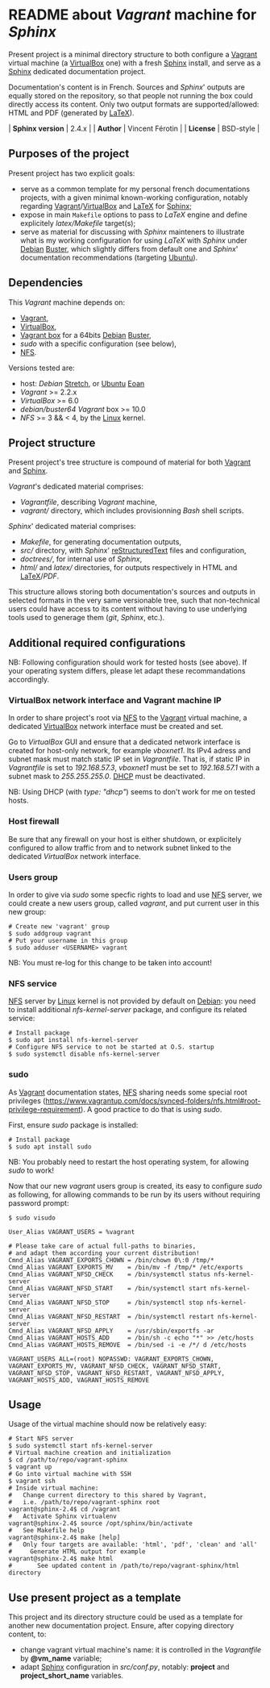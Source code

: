 # README about *Vagrant* machine for *Sphinx*

Present project is a minimal directory structure to both
configure a [Vagrant] virtual machine (a [VirtualBox] one) with a fresh
[Sphinx] install, and serve as a [Sphinx] dedicated documentation project.

Documentation's content is in French.
Sources and *Sphinx*' outputs are equally stored on the repository,
so that people not running the box could directly access its content.
Only two output formats are supported/allowed:
HTML and PDF (generated by [LaTeX]).

| **Sphinx version**    | 2.4.x             |
| **Author**            | Vincent Férotin   |
| **License**           | BSD-style         |


## Purposes of the project

Present project has two explicit goals:

*   serve as a common template for my personal french documentations projects,
    with a given minimal known-working configuration,
    notably regarding [Vagrant]/[VirtualBox] and [LaTeX] for [Sphinx];
*   expose in main `Makefile` options to pass to *LaTeX* engine and
    define explicitely *latex/Makefile* target(s);
*   serve as material for discussing with *Sphinx* mainteners to illustrate
    what is my working configuration for using *LaTeX* with *Sphinx*
    under [Debian] [Buster], which slightly differs from default one
    and *Sphinx*' documentation recommendations (targeting [Ubuntu]).


## Dependencies

This *Vagrant* machine depends on:

*   [Vagrant],
*   [VirtualBox],
*   [Vagrant box](https://app.vagrantup.com/debian/boxes/buster64)
    for a 64bits [Debian] [Buster],
*   *sudo* with a specific configuration (see below),
*   [NFS].

Versions tested are:

*   host: *Debian* [Stretch], or [Ubuntu] [Eoan]
*   *Vagrant* >= 2.2.x
*   *VirtualBox* >= 6.0
*   *debian/buster64* *Vagrant* box >= 10.0
*   *NFS* >= 3 && < 4, by the [Linux] kernel.


## Project structure

Present project's tree structure is compound of material for both [Vagrant]
and [Sphinx].

*Vagrant*'s dedicated material comprises:

*   *Vagrantfile*, describing *Vagrant* machine,
*   *vagrant/* directory, which includes provisionning *Bash* shell scripts.

*Sphinx*' dedicated material comprises:

*   *Makefile*, for generating documentation outputs,
*   *src/* directory, with *Sphinx*' [reStructuredText] files and configuration,
*   *doctrees/*, for internal use of *Sphinx*,
*   *html/* and *latex/* directories, for outputs respectively in HTML and
    [LaTeX]/*PDF*.

This structure allows storing both documentation's sources and outputs in
selected formats in the very same versionable tree, such that non-technical users
could have access to its content without having to use underlying tools
used to generage them (*git*, *Sphinx*, etc.).


## Additional required configurations

NB: Following configuration should work for tested hosts (see above).
If your operating system differs, please let adapt these recommandations
accordingly.


### VirtualBox network interface and Vagrant machine IP

In order to share project's root via [NFS] to the [Vagrant] virtual machine,
a dedicated [VirtualBox] network interface must be created and set.

Go to *VirtualBox* GUI and ensure that a dedicated network interface
is created for host-only network, for example *vboxnet1*.
Its IPv4 adress and subnet mask must match static IP set in *Vagrantfile*.
That is, if static IP in *Vagrantfile* is set to *192.168.57.3*,
*vboxnet1* must be set to *192.168.57.1* with a subnet mask to *255.255.255.0*.
[DHCP] must be deactivated.

NB: Using DHCP (with *type: "dhcp"*) seems to don't work for me
on tested hosts.


### Host firewall

Be sure that any firewall on your host is either shutdown,
or explicitely configured to allow traffic from and to network subnet linked to
the dedicated *VirtualBox* network interface.


### Users group

In order to give via *sudo* some specfic rights to load and use [NFS] server,
we could create a new users group, called *vagrant*, and put current user in
this new group:

```shell
# Create new 'vagrant' group
$ sudo addgroup vagrant
# Put your username in this group
$ sudo adduser <USERNAME> vagrant
```

NB: You must re-log for this change to be taken into account!


### NFS service

[NFS] server by [Linux] kernel is not provided by default on [Debian]:
you need to install additional *nfs-kernel-server* package, and configure
its related service:

```shell
# Install package
$ sudo apt install nfs-kernel-server
# Configure NFS service to not be started at O.S. startup
$ sudo systemctl disable nfs-kernel-server
```

### sudo

As [Vagrant] documentation states, [NFS] sharing needs some special root
privileges (https://www.vagrantup.com/docs/synced-folders/nfs.html#root-privilege-requirement).
A good practice to do that is using *sudo*.

First, ensure *sudo* package is installed:

```shell
# Install package
$ sudo apt install sudo
```

NB: You probably need to restart the host operating system, for allowing *sudo*
to work!

Now that our new *vagrant* users group is created, its easy to configure *sudo*
as following, for allowing commands to be run by its users without requiring
password prompt:

```shell
$ sudo visudo
```

```plaintext
User_Alias VAGRANT_USERS = %vagrant

# Please take care of actual full-paths to binaries,
# and adapt them according your current distribution!
Cmnd_Alias VAGRANT_EXPORTS_CHOWN = /bin/chown 0\:0 /tmp/*
Cmnd_Alias VAGRANT_EXPORTS_MV    = /bin/mv -f /tmp/* /etc/exports
Cmnd_Alias VAGRANT_NFSD_CHECK    = /bin/systemctl status nfs-kernel-server
Cmnd_Alias VAGRANT_NFSD_START    = /bin/systemctl start nfs-kernel-server
Cmnd_Alias VAGRANT_NFSD_STOP     = /bin/systemctl stop nfs-kernel-server
Cmnd_Alias VAGRANT_NFSD_RESTART  = /bin/systemctl restart nfs-kernel-server
Cmnd_Alias VAGRANT_NFSD_APPLY    = /usr/sbin/exportfs -ar
Cmnd_Alias VAGRANT_HOSTS_ADD     = /bin/sh -c echo "*" >> /etc/hosts
Cmnd_Alias VAGRANT_HOSTS_REMOVE  = /bin/sed -i -e /*/ d /etc/hosts

VAGRANT_USERS ALL=(root) NOPASSWD: VAGRANT_EXPORTS_CHOWN, VAGRANT_EXPORTS_MV, VAGRANT_NFSD_CHECK, VAGRANT_NFSD_START, VAGRANT_NFSD_STOP, VAGRANT_NFSD_RESTART, VAGRANT_NFSD_APPLY, VAGRANT_HOSTS_ADD, VAGRANT_HOSTS_REMOVE
```


## Usage

Usage of the virtual machine should now be relatively easy:

```shell
# Start NFS server
$ sudo systemctl start nfs-kernel-server
# Virtual machine creation and initialization
$ cd /path/to/repo/vagrant-sphinx
$ vagrant up
# Go into virtual machine with SSH
$ vagrant ssh
# Inside virtual machine:
#   Change current directory to this shared by Vagrant,
#   i.e. /path/to/repo/vagrant-sphinx root
vagrant@sphinx-2.4$ cd /vagrant
#   Activate Sphinx virtualenv
vagrant@sphinx-2.4$ source /opt/sphinx/bin/activate
#   See Makefile help
vagrant@sphinx-2.4$ make [help]
#   Only four targets are available: 'html', 'pdf', 'clean' and 'all'
#     Generate HTML output for example
vagrant@sphinx-2.4$ make html
#       See updated content in /path/to/repo/vagrant-sphinx/html directory
```


## Use present project as a template

This project and its directory structure could be used as a template
for another new documentation project.
Ensure, after copying directory content, to:

*   change vagrant virtual machine's name:
    it is controlled in the *Vagrantfile* by **@vm_name** variable;
*   adapt [Sphinx] configuration in *src/conf.py*, notably:
    **project** and **project_short_name** variables.


[Buster]:               https://www.debian.org/releases/buster/
[Debian]:               https://www.debian.org/
[debian-buster-box]:    https://app.vagrantup.com/debian/boxes/buster64
[DHCP]:                 https://en.wikipedia.org/wiki/Dynamic_Host_Configuration_Protocol
[Eoan]:                 http://releases.ubuntu.com/eoan/
[LaTeX]:                https://www.latex-project.org/
[Linux]:                https://en.wikipedia.org/wiki/Linux_kernel
[NFS]:                  https://en.wikipedia.org/wiki/Network_File_System_%28protocol%29
[reStructuredText]:     http://docutils.sourceforge.net/rst.html
[Sphinx]:               https://www.sphinx-doc.org/
[Stretch]:              https://www.debian.org/releases/stretch/
[Ubuntu]:               https://ubuntu.com/
[Vagrant]:              https://www.vagrantup.com/
[VirtualBox]:           https://www.virtualbox.org/

